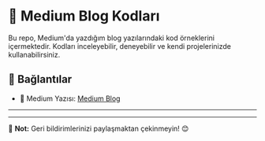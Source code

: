 # 📌 Medium Blog Kodları

Bu repo, Medium'da yazdığım blog yazılarındaki kod örneklerini içermektedir. Kodları inceleyebilir, deneyebilir ve kendi projelerinizde kullanabilirsiniz.



## 🔗 Bağlantılar
- 📖 Medium Yazısı: [Medium Blog]([https://medium.com/@kullanici-adiniz](https://medium.com/@berilcankutlu))

---

---

📌 **Not:** Geri bildirimlerinizi paylaşmaktan çekinmeyin! 😊
